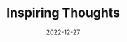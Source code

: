 ---
slug: thought-for-the-day
title: "Inspiring Thoughts"
date: 2022-12-27
excerpt: 'Do Not say It is moring and dismiss it with a name of yesterday see of for the first time as a new-born child that has no name.'
tags: [Inspiration, Motivation, Quotes, Thoughts]
---